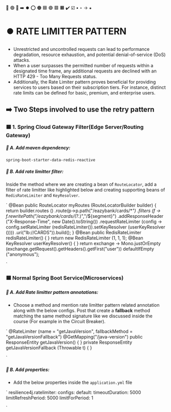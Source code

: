 🔵 🟢 🔴 ➡️ ⏺️ ⭕ 🟠 🟦 🟣 🟥 🟧 ✔️ ☑️ • ‣ → ⁕

# ⏺️ RATE LIMITTER PATTERN

- Unrestricted and uncontrolled requests can lead to performance degradation, resource exhaustion, and potential denial-of-service (DoS) attacks.
- When a user surpasses the permitted number of requests within a designated time frame, any additional requests are declined with an HTTP 429 - Too Many Requests status.
- Additionally, the Rate Limiter pattern proves beneficial for providing services to users based on their subscription tiers. For instance, distinct rate limits can be defined for basic, premium, and enterprise users.

## ➡️ Two Steps involved to use the retry pattern

### 🟦 1. Spring Cloud Gateway Filter(Edge Server/Routing Gateway)

##### 🔵 A. Add maven dependency:

`spring-boot-starter-data-redis-reactive`

##### 🔵 B. Add rate limitter filter:

Inside the method where we are creating a bean of `RouteLocator`, add a filter of rate limitter like highlighted below and creating supporting beans of `RedisRateLimiter` and `KeyResolver`.

`
@Bean
public RouteLocator myRoutes (RouteLocatorBuilder builder) {
return builder.routes ()
.route(p->p.path("/eazybank/cards/\*_")
.filters (f -> f.rewritePath("/eazybank/cards/(?<segment>._)","/${segment}")
.addResponseHeader ("X-Response-Time", new Date().toString()) .requestRateLimiter (config ->
config.setRateLimiter (redisRateLimiter()).setKeyResolver (userKeyResolver ()))) .uri("lb://CARDS")).build();
}
@Bean
public RedisRateLimiter redisRateLimiter() {
}
return new RedisRateLimiter (1, 1, 1);
@Bean
KeyResolver userKeyResolver() {
}
return exchange -> Mono.justOrEmpty (exchange.getRequest().getHeaders().getFirst("user"))
defaultIfEmpty ("anonymous");

`

### 🟦 Normal Spring Boot Service(Microservices)

##### 🔵 A. Add Rate limitter pattern annotations:

- Choose a method and mention rate limitter pattern related annotation along with the below configs. Post that create a **fallback** method matching the same method signature like we discussed inside the course (For example in the Circuit Breaker).

`
@RateLimiter (name = "getJavaVersion", fallbackMethod = "getJavaVersionFallback") @GetMapping("/java-version")
public ResponseEntity<String> getJavaVersion() {
}
private ResponseEntity<String> getJavaVersionFallback (Throwable t) {
}

`

##### 🔵 B. Add properties:

- Add the below properties inside the `application.yml` file

`
resilience4j.ratelimiter:
configs:
default:
timeoutDuration:
5000
limitRefreshPeriod: 5000
limitForPeriod: 1

`
